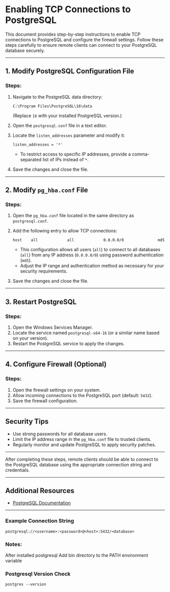 # Enabling TCP Connections to PostgreSQL

This document provides step-by-step instructions to enable TCP connections to PostgreSQL and configure the firewall settings. Follow these steps carefully to ensure remote clients can connect to your PostgreSQL database securely.

---

## 1. Modify PostgreSQL Configuration File

### Steps:
1. Navigate to the PostgreSQL data directory:
   ```
   C:\Program Files\PostgreSQL\16\data
   ```
   (Replace `16` with your installed PostgreSQL version.)

2. Open the `postgresql.conf` file in a text editor.

3. Locate the `listen_addresses` parameter and modify it:
   ```
   listen_addresses = '*'
   ```
   - To restrict access to specific IP addresses, provide a comma-separated list of IPs instead of `*`.

4. Save the changes and close the file.

---

## 2. Modify `pg_hba.conf` File

### Steps:
1. Open the `pg_hba.conf` file located in the same directory as `postgresql.conf`.

2. Add the following entry to allow TCP connections:
   ```
   host    all             all             0.0.0.0/0               md5
   ```
   - This configuration allows all users (`all`) to connect to all databases (`all`) from any IP address (`0.0.0.0/0`) using password authentication (`md5`).
   - Adjust the IP range and authentication method as necessary for your security requirements.

3. Save the changes and close the file.

---

## 3. Restart PostgreSQL

### Steps:
1. Open the Windows Services Manager.
2. Locate the service named `postgresql-x64-16` (or a similar name based on your version).
3. Restart the PostgreSQL service to apply the changes.

---

## 4. Configure Firewall (Optional)

### Steps:
1. Open the firewall settings on your system.
2. Allow incoming connections to the PostgreSQL port (default: `5432`).
3. Save the firewall configuration.

---

## Security Tips
- Use strong passwords for all database users.
- Limit the IP address range in the `pg_hba.conf` file to trusted clients.
- Regularly monitor and update PostgreSQL to apply security patches.

---

After completing these steps, remote clients should be able to connect to the PostgreSQL database using the appropriate connection string and credentials.

---

## Additional Resources
- [PostgreSQL Documentation](https://www.postgresql.org/docs/)

---

### Example Connection String
```
postgresql://<username>:<password>@<host>:5432/<database>
```

### Notes:
After installed postgresql Add bin directory to the PATH environment variable

### Postgresql Version Check
```
postgres --version
```

